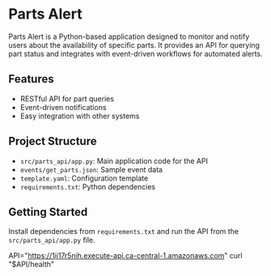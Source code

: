 # Parts Alert

Parts Alert is a Python-based application designed to monitor and notify users about the availability of specific parts. It provides an API for querying part status and integrates with event-driven workflows for automated alerts.

## Features

- RESTful API for part queries
- Event-driven notifications
- Easy integration with other systems

## Project Structure

- `src/parts_api/app.py`: Main application code for the API
- `events/get_parts.json`: Sample event data
- `template.yaml`: Configuration template
- `requirements.txt`: Python dependencies

## Getting Started

Install dependencies from `requirements.txt` and run the API from the `src/parts_api/app.py` file.

API="https://1ij17r5nih.execute-api.ca-central-1.amazonaws.com"
curl "$API/health"
